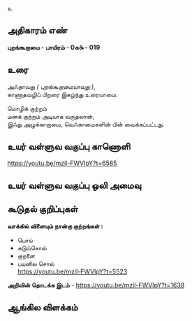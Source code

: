 உ


## அதிகாரம் எண்

**புறங்கூறாமை - பாயிரம் - 0க௯ - 019**

## உரை

அஃதாவது _( புறங்கூறாமையாவது )_,  
காணாதவழிப் பிறரை இகழ்ந்து உரையாமை.  

மொழிக் குற்றம்  
மனக் குற்றம் அடியாக வருதலான்,  
இஃது அழுக்காறாமை, வெஃகாமைகளின் பின் வைக்கப்பட்டது.

## உயர் வள்ளுவ வகுப்பு காணொளி

https://youtu.be/mzil-FWVIpY?t=6585

## உயர் வள்ளுவ வகுப்பு ஒலி அமைவு 


## கூடுதல் குறிப்புகள்

**வாக்கில் விளையும் நான்கு குற்றங்கள் :**   
* பொய்
* கடும்சொல் 
* குறளை 
* பயனில சொல்  
https://youtu.be/mzil-FWVIpY?t=5523

**அறிவின் தொடக்க இடம்** - https://youtu.be/mzil-FWVIpY?t=1638

## ஆங்கில விளக்கம்

